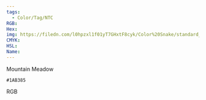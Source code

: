 ```yaml
---
tags:
  - Color/Tag/NTC
RGB:
Hex:
img: https://filedn.com/l0hpzxl1f01yT7GHxtF8cyk/Color%20Snake/standard_csv_to_svg/1AB385.svg
CMYK:
HSL:
Name:
---
```

Mountain Meadow
```palette
#1AB385
```
RGB
